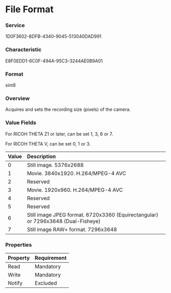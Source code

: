 # File Format

### Service

1D0F3602-8DFB-4340-9045-513040DAD991

### Characteristic

E8F0EDD1-6C0F-494A-95C3-3244AE0B9A01

### Format

sint8

### Overview

Acquires and sets the recording size (pixels) of the camera.

### Value Fields

For RICOH THETA Z1 or later, can be set 1, 3, 6 or 7.

For RICOH THETA V, can be set 0, 1 or 3.

| Value | Description |
|:--|:--|
| 0 | Still image. 5376x2688 |
| 1 | Movie. 3840x1920. H.264/MPEG-4 AVC |
| 2 | Reserved |
| 3 | Movie. 1920x960. H.264/MPEG-4 AVC |
| 4 | Reserved |
| 5 | Reserved |
| 6 | Still image JPEG format. 6720x3360 (Equirectangular) or 7296x3648 (Dual-Fisheye) |
| 7 | Still image RAW+ format. 7296x3648 |

### Properties

| Property | Requirement |
|:--|:--|
| Read | Mandatory |
| Write | Mandatory |
| Notify | Excluded |
